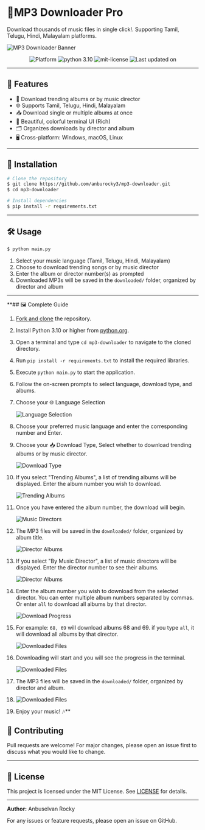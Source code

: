 # 🎼️MP3 Downloader Pro

Download thousands of music files in single click!. Supporting Tamil, Telugu, Hindi, Malayalam platforms.

![MP3 Downloader Banner](screenshots/banner.png)

<p align="center">
  <img src="https://img.shields.io/badge/Platform-Windows%20%7C%20macOS%20%7C%20Linux-blue"  alt="Platform"/>
  <img src="https://img.shields.io/badge/Python-3.10%2B-brightgreen" alt="python 3.10"/>
  <img src="https://img.shields.io/badge/License-MIT-yellow" alt="mit-license" />
  <img src="https://img.shields.io/github/last-commit/anburocky3/mp3-downloader/main?label=Last%20updated%20on" alt="Last updated on" />
</p>

---

## 🎉 Features
- 🎵 Download trending albums or by music director
- 🌐 Supports Tamil, Telugu, Hindi, Malayalam
- 📥 Download single or multiple albums at once
- 🎨 Beautiful, colorful terminal UI (Rich)
- 🗂️ Organizes downloads by director and album
- 🖥️ Cross-platform: Windows, macOS, Linux

---

## 🚀 Installation

```bash
# Clone the repository
$ git clone https://github.com/anburocky3/mp3-downloader.git
$ cd mp3-downloader

# Install dependencies
$ pip install -r requirements.txt
```

---

## 🛠️ Usage

```bash
$ python main.py
```

1. Select your music language (Tamil, Telugu, Hindi, Malayalam)
2. Choose to download trending songs or by music director
3. Enter the album or director number(s) as prompted
4. Downloaded MP3s will be saved in the `downloaded/` folder, organized by director and album

---

**## 🖼️ Complete Guide

1. [Fork and clone](https://github.com/anburocky3/mp3-downloader/fork) the repository.
2. Install Python 3.10 or higher from [python.org](https://www.python.org/downloads/).
3. Open a terminal and type `cd mp3-downloader` to navigate to the cloned directory.
4. Run `pip install -r requirements.txt` to install the required libraries.
5. Execute `python main.py` to start the application.
6. Follow the on-screen prompts to select language, download type, and albums.

7. Choose your 🌐 Language Selection

    ![Language Selection](screenshots/1.png)

8. Choose your preferred music language and enter the corresponding number and Enter.

9. Choose your 📥 Download Type, Select whether to download trending albums or by music director.

    ![Download Type](screenshots/2.png)

10. If you select "Trending Albums", a list of trending albums will be displayed. Enter the album number you wish to download.

    ![Trending Albums](screenshots/3.png)

11. Once you have entered the album number, the download will begin.

    ![Music Directors](screenshots/4.png)
 
12. The MP3 files will be saved in the `downloaded/` folder, organized by album title.
 
    ![Director Albums](screenshots/5.png)
 
13. If you select "By Music Director", a list of music directors will be displayed. Enter the director number to see their albums.
 
    ![Director Albums](screenshots/6.png)
 
14. Enter the album number you wish to download from the selected director. You can enter multiple album numbers separated by commas. Or enter `all` to download all albums by that director.
    
    ![Download Progress](screenshots/7.png)
   
15. For example: `68, 69` will download albums 68 and 69. if you type `all`, it will download all albums by that director.
  
    ![Downloaded Files](screenshots/8.png)

    
15. Downloading will start and you will see the progress in the terminal.

    ![Downloaded Files](screenshots/9.png)

16. The MP3 files will be saved in the `downloaded/` folder, organized by director and album.
17. 
    ![Downloaded Files](screenshots/10.png)

17. Enjoy your music! 🎶**

## 🤝 Contributing

Pull requests are welcome! For major changes, please open an issue first to discuss what you would like to change.

---

## 📄 License

This project is licensed under the MIT License. See [LICENSE](LICENSE) for details.

---

**Author:** Anbuselvan Rocky

For any issues or feature requests, please open an issue on GitHub.
